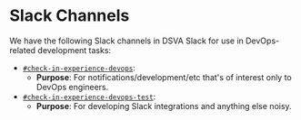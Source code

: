 # Slack Channels

We have the following Slack channels in DSVA Slack for use in DevOps-related development tasks:

- [`#check-in-experience-devops`](https://dsva.slack.com/archives/C06LVA4NGFM):
  - **Purpose**: For notifications/development/etc that's of interest only to DevOps engineers.
- [`#check-in-experience-devops-test`](https://dsva.slack.com/archives/C06M83B0MG9):
  - **Purpose**: For developing Slack integrations and anything else noisy.
